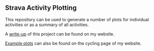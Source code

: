 ## Strava Activity Plotting

This repository can be used to generate a number of plots for individual activities or as a summary of all activities.

A [write-up](https://nwnht.github.io/projects/strava_plotting/strava_plotting.html) of this project can be found on my website.

[Example plots](https://nwnht.github.io/cycling.html) can also be found on the cycling page of my website.
